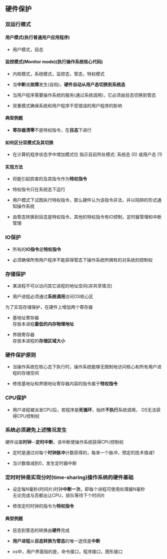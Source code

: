 ## 硬件保护

### 双运行模式

#### 用户模式(执行普通用户应用程序)

- 用户模式，目态

#### 监控模式(Monitor mode)(执行操作系统核心代码)

- 内核模式，系统模式，监控态，管态，特权模式

- 当**中断**或**故障**发生(自陷)，**硬件自动从用户态切换到系统态**

- 当用户程序需要操作系统的服务(通过系统调用)，它必须由目态切换到管态

- 双重模式确保系统和用户程序不受错误的用户程序的影响

#### 典型例题

- **寄存器清零**不是特权指令，在**目态**下进行

#### 如何区分双模式及其切换

- 在计算机程序状态字中增加模式位 指示目前所处模式:  系统态 (0) 或用户态 (1)

#### 实现方法

- 将能引起损害的及其指令作为**特权指令**

- 特权指令只在系统态下运行

- 用户模式下试图执行特权指令，那么硬件认为该指令非法，并以陷阱的形式通知操作系统

- 由管态转换到目态是特权指令，其他的特权指令有IO控制，定时器管理和中断管理

### IO保护

- 所有的**IO指令**是**特权指令**

- 必须确保所用用户程序不能获得管态下操作系统所拥有的对系统的控制权

### 存储保护

- 某进程不可以访问其它进程的地址空间(非共享情况)

- 用户进程必须通过**系统调用**访问OS核心区

为了实现存储保护，在硬件上增加两个寄存器

- 基地址寄存器
</br>存放本进程**最低的内存物理地址**

- 界限寄存器
</br>存放本进程的**存储区域大小**

### 硬件保护原则

- 当操作系统在核心态下执行时，操作系统能够无限制地访问核心和所有用户进程的存储空间

- 修改基地址和界限地址寄存器内容的指令属于**特权指令**

### CPU保护

- 用户进程被派发CPU后，若程序是**死循环**，始终**不执行**系统调用， OS无法获得CPU控制权

### 系统必须避免上述情况发生

硬件设置**时钟**--**定时中断**，该中断使操作系统获得CPU控制权

- 定时是通过对每个**时钟脉冲**计数获得的，每来一个脉冲，预定的技术值减1

- 当计数值减到0，发生定时器中断

### 定时时钟是实现分时(time-sharing)操作系统的硬件基础

- 设定每N毫秒(时间片)时钟**中断一次**，即每个进程可使用处理器N毫秒
</br>无论完成与否都出让CPU，排队等待下个时间片

- 修改定时时钟的指令为**特权指令**

#### 典型例题

- 目态到管态的转换由**硬件**完成

- **用户进程**从**目态转换为管态**的唯一途径是**中断**

- os中，用户界面指的是，命令接口，程序接口，图形接口